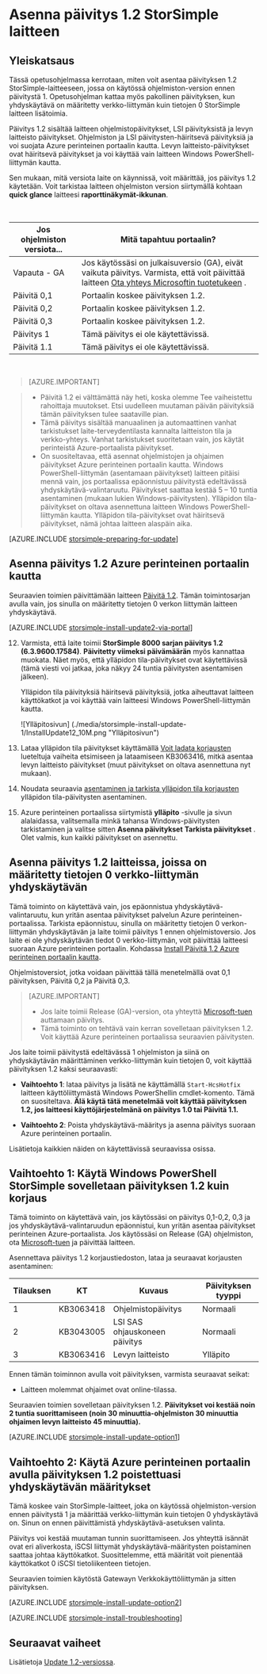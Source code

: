<properties
   pageTitle="Asenna päivitys 1.2 StorSimple laitteen | Microsoft Azure"
   description="Kerrotaan, miten voit asentaa StorSimple 8000 sarjan päivitys 1.2 StorSimple 8000 sarjan laitteeseen."
   services="storsimple"
   documentationCenter="NA"
   authors="alkohli"
   manager="carmonm"
   editor="" />
<tags
   ms.service="storsimple"
   ms.devlang="NA"
   ms.topic="article"
   ms.tgt_pltfrm="NA"
   ms.workload="TBD"
   ms.date="08/22/2016"
   ms.author="alkohli" />

# <a name="install-update-12-on-your-storsimple-device"></a>Asenna päivitys 1.2 StorSimple laitteen

## <a name="overview"></a>Yleiskatsaus

Tässä opetusohjelmassa kerrotaan, miten voit asentaa päivityksen 1.2 StorSimple-laitteeseen, jossa on käytössä ohjelmiston-version ennen päivitystä 1. Opetusohjelman kattaa myös pakollinen päivityksen, kun yhdyskäytävä on määritetty verkko-liittymän kuin tietojen 0 StorSimple laitteen lisätoimia.

Päivitys 1.2 sisältää laitteen ohjelmistopäivitykset, LSI päivityksistä ja levyn laitteisto päivitykset. Ohjelmiston ja LSI päivitysten-häiritsevä päivityksiä ja voi suojata Azure perinteinen portaalin kautta. Levyn laitteisto-päivitykset ovat häiritsevä päivitykset ja voi käyttää vain laitteen Windows PowerShell-liittymän kautta.

Sen mukaan, mitä versiota laite on käynnissä, voit määrittää, jos päivitys 1.2 käytetään. Voit tarkistaa laitteen ohjelmiston version siirtymällä kohtaan **quick glance** laitteesi **raporttinäkymät-ikkunan**.

</br>

| Jos ohjelmiston versiota...   | Mitä tapahtuu portaalin?                              |
|---------------------------------|--------------------------------------------------------------|
| Vapauta - GA                    | Jos käytössäsi on julkaisuversio (GA), eivät vaikuta päivitys. Varmista, että voit päivittää laitteen [Ota yhteys Microsoftin tuotetukeen](storsimple-contact-microsoft-support.md) .|
| Päivitä 0,1                      | Portaalin koskee päivityksen 1.2.                                |
| Päivitä 0,2                      | Portaalin koskee päivityksen 1.2.                                |
| Päivitä 0,3                      | Portaalin koskee päivityksen 1.2.                                |
| Päivitys 1                        | Tämä päivitys ei ole käytettävissä.                           |
| Päivitä 1.1                      | Tämä päivitys ei ole käytettävissä.                           |

</br>

> [AZURE.IMPORTANT]

> -  Päivitä 1.2 ei välttämättä näy heti, koska olemme Tee vaiheistettu rahoittaja muutokset. Etsi uudelleen muutaman päivän päivityksiä tämän päivityksen tulee saataville pian.
> - Tämä päivitys sisältää manuaalinen ja automaattinen vanhat tarkistukset laite-terveydentilasta kannalta laitteiston tila ja verkko-yhteys. Vanhat tarkistukset suoritetaan vain, jos käytät perinteistä Azure-portaalista päivitykset.
> - On suositeltavaa, että asennat ohjelmistojen ja ohjaimen päivitykset Azure perinteinen portaalin kautta. Windows PowerShell-liittymän (asentamaan päivitykset) laitteen pitäisi mennä vain, jos portaalissa epäonnistuu päivitystä edeltävässä yhdyskäytävä-valintaruutu. Päivitykset saattaa kestää 5 – 10 tuntia asentaminen (mukaan lukien Windows-päivitysten). Ylläpidon tila-päivitykset on oltava asennettuna laitteen Windows PowerShell-liittymän kautta. Ylläpidon tila-päivitykset ovat häiritsevä päivitykset, nämä johtaa laitteen alaspäin aika.

[AZURE.INCLUDE [storsimple-preparing-for-update](../../includes/storsimple-preparing-for-updates.md)]

## <a name="install-update-12-via-the-azure-classic-portal"></a>Asenna päivitys 1.2 Azure perinteinen portaalin kautta

Seuraavien toimien päivittämään laitteen [Päivitä 1.2](storsimple-update1-release-notes.md). Tämän toimintosarjan avulla vain, jos sinulla on määritetty tietojen 0 verkon liittymän laitteen yhdyskäytävä.

[AZURE.INCLUDE [storsimple-install-update2-via-portal](../../includes/storsimple-install-update2-via-portal.md)]

12. Varmista, että laite toimii **StorSimple 8000 sarjan päivitys 1.2 (6.3.9600.17584)**. **Päivitetty viimeksi päivämäärän** myös kannattaa muokata. Näet myös, että ylläpidon tila-päivitykset ovat käytettävissä (tämä viesti voi jatkaa, joka näkyy 24 tuntia päivitysten asentamisen jälkeen).

    Ylläpidon tila päivityksiä häiritsevä päivityksiä, jotka aiheuttavat laitteen käyttökatkot ja voi käyttää vain laitteesi Windows PowerShell-liittymän kautta.

    ![Ylläpitosivun] (./media/storsimple-install-update-1/InstallUpdate12_10M.png "Ylläpitosivun")

13. Lataa ylläpidon tila päivitykset käyttämällä [Voit ladata korjausten]( #to-download-hotfixes) lueteltuja vaiheita etsimiseen ja lataamiseen KB3063416, mitkä asentaa levyn laitteisto päivitykset (muut päivitykset on oltava asennettuna nyt mukaan).

13. Noudata seuraavia [asentaminen ja tarkista ylläpidon tila korjausten](#to-install-and-verify-maintenance-mode-hotfixes) ylläpidon tila-päivitysten asentaminen.

14. Azure perinteinen portaalissa siirtymistä **ylläpito** -sivulle ja sivun alalaidassa, valitsemalla minkä tahansa Windows-päivitysten tarkistaminen ja valitse sitten **Asenna päivitykset** **Tarkista päivitykset** . Olet valmis, kun kaikki päivitykset on asennettu.



## <a name="install-update-12-on-a-device-that-has-a-gateway-configured-for-a-non-data-0-network-interface"></a>Asenna päivitys 1.2 laitteissa, joissa on määritetty tietojen 0 verkko-liittymän yhdyskäytävän

Tämä toiminto on käytettävä vain, jos epäonnistua yhdyskäytävä-valintaruutu, kun yritän asentaa päivitykset palvelun Azure perinteinen-portaalissa. Tarkista epäonnistuu, sinulla on määritetty tietojen 0 verkon-liittymän yhdyskäytävän ja laite toimii päivitys 1 ennen ohjelmistoversio. Jos laite ei ole yhdyskäytävän tiedot 0 verkko-liittymän, voit päivittää laitteesi suoraan Azure perinteinen portaalin. Kohdassa [Install Päivitä 1.2 Azure perinteinen portaalin kautta](#install-update-1.2-via-the-azure-classic-portal).

Ohjelmistoversiot, jotka voidaan päivittää tällä menetelmällä ovat 0,1 päivityksen, Päivitä 0,2 ja Päivitä 0,3.


> [AZURE.IMPORTANT]
>
> - Jos laite toimii Release (GA)-version, ota yhteyttä [Microsoft-tuen](storsimple-contact-microsoft-support.md) auttamaan päivitys.
> - Tämä toiminto on tehtävä vain kerran sovelletaan päivityksen 1.2. Voit käyttää Azure perinteinen portaalissa seuraavien päivitysten.

Jos laite toimii päivitystä edeltävässä 1 ohjelmiston ja siinä on yhdyskäytävän määrittäminen verkko-liittymän kuin tietojen 0, voit käyttää päivityksen 1.2 kaksi seuraavasti:

- **Vaihtoehto 1**: lataa päivitys ja lisätä ne käyttämällä `Start-HcsHotfix` laitteen käyttöliittymästä Windows PowerShellin cmdlet-komento. Tämä on suositeltava. **Älä käytä tätä menetelmää voit käyttää päivityksen 1.2, jos laitteesi käyttöjärjestelmänä on päivitys 1.0 tai Päivitä 1.1.**

- **Vaihtoehto 2**: Poista yhdyskäytävä-määritys ja asenna päivitys suoraan Azure perinteinen portaalin.


Lisätietoja kaikkien näiden on käytettävissä seuraavissa osissa.

## <a name="option-1-use-windows-powershell-for-storsimple-to-apply-update-12-as-a-hotfix"></a>Vaihtoehto 1: Käytä Windows PowerShell StorSimple sovelletaan päivityksen 1.2 kuin korjaus

Tämä toiminto on käytettävä vain, jos käytössäsi on päivitys 0,1-0,2, 0,3 ja jos yhdyskäytävä-valintaruudun epäonnistui, kun yritän asentaa päivitykset perinteinen Azure-portaalista. Jos käytössäsi on Release (GA) ohjelmiston, ota [Microsoft-tuen](storsimple-contact-microsoft-support.md) ja päivittää laitteen.

Asennettava päivitys 1.2 korjaustiedoston, lataa ja seuraavat korjausten asentaminen:

| Tilauksen  | KT        | Kuvaus             | Päivityksen tyyppi  |
|--------|-----------|-------------------------|------------- |
| 1      | KB3063418 | Ohjelmistopäivitys         |  Normaali     |
| 2      | KB3043005 | LSI SAS ohjauskoneen päivitys |  Normaali     |
| 3      | KB3063416 | Levyn laitteisto           | Ylläpito  |

Ennen tämän toiminnon avulla voit päivityksen, varmista seuraavat seikat:

- Laitteen molemmat ohjaimet ovat online-tilassa.

Seuraavien toimien sovelletaan päivityksen 1.2. **Päivitykset voi kestää noin 2 tuntia suorittamiseen (noin 30 minuuttia-ohjelmiston 30 minuuttia ohjaimen levyn laitteisto 45 minuuttia).**

[AZURE.INCLUDE [storsimple-install-update-option1](../../includes/storsimple-install-update-option1.md)]


## <a name="option-2-use-the-azure-classic-portal-to-apply-update-12-after-removing-the-gateway-configuration"></a>Vaihtoehto 2: Käytä Azure perinteinen portaalin avulla päivityksen 1.2 poistettuasi yhdyskäytävän määritykset

Tämä koskee vain StorSimple-laitteet, joka on käytössä ohjelmiston-version ennen päivitystä 1 ja määrittää verkko-liittymän kuin tietojen 0 yhdyskäytävä on. Sinun on ennen päivittämistä yhdyskäytävä-asetuksen valinta.

Päivitys voi kestää muutaman tunnin suorittamiseen. Jos yhteyttä isännät ovat eri aliverkosta, iSCSI liittymät yhdyskäytävä-määritysten poistaminen saattaa johtaa käyttökatkot. Suosittelemme, että määrität voit pienentää käyttökatkot 0 iSCSI tietoliikenteen tietojen.

Seuraavien toimien käytöstä Gatewayn Verkkokäyttöliittymän ja sitten päivityksen.

[AZURE.INCLUDE [storsimple-install-update-option2](../../includes/storsimple-install-update-option2.md)]

[AZURE.INCLUDE [storsimple-install-troubleshooting](../../includes/storsimple-install-troubleshooting.md)]


## <a name="next-steps"></a>Seuraavat vaiheet

Lisätietoja [Update 1.2-versiossa](storsimple-update1-release-notes.md).
